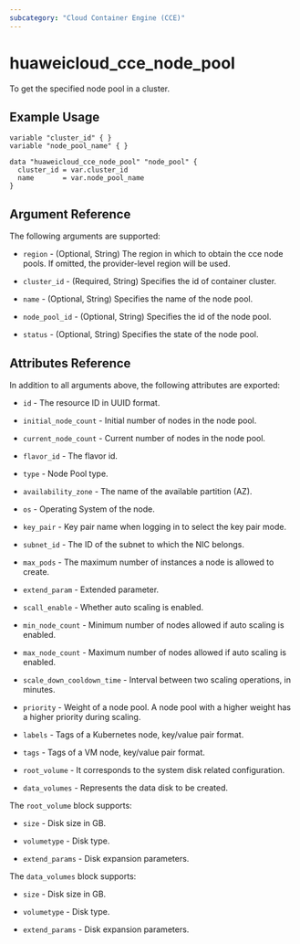```yaml
---
subcategory: "Cloud Container Engine (CCE)"
---
```


# huaweicloud\_cce\_node\_pool

To get the specified node pool in a cluster.

## Example Usage

```hcl
variable "cluster_id" { }
variable "node_pool_name" { }

data "huaweicloud_cce_node_pool" "node_pool" {
  cluster_id = var.cluster_id
  name       = var.node_pool_name
}
```
## Argument Reference

The following arguments are supported:

* `region` - (Optional, String) The region in which to obtain the cce node pools.
  If omitted, the provider-level region will be used.
 
* `cluster_id` - (Required, String) Specifies the id of container cluster.

* `name` - (Optional, String) Specifies the name of the node pool.

* `node_pool_id` - (Optional, String) Specifies the id of the node pool.

* `status` - (Optional, String) Specifies the state of the node pool.


## Attributes Reference

In addition to all arguments above, the following attributes are exported:

* `id` - The resource ID in UUID format.

* `initial_node_count` - Initial number of nodes in the node pool.

* `current_node_count` - Current number of nodes in the node pool.

* `flavor_id` - The flavor id.

* `type` - Node Pool type.
 
* `availability_zone` - The name of the available partition (AZ).

* `os` - Operating System of the node.

* `key_pair` - Key pair name when logging in to select the key pair mode.

* `subnet_id` - The ID of the subnet to which the NIC belongs.

* `max_pods` - The maximum number of instances a node is allowed to create.

* `extend_param` - Extended parameter.

* `scall_enable` - Whether auto scaling is enabled.

* `min_node_count` - Minimum number of nodes allowed if auto scaling is enabled.

* `max_node_count` - Maximum number of nodes allowed if auto scaling is enabled.

* `scale_down_cooldown_time` - Interval between two scaling operations, in minutes.

* `priority` - Weight of a node pool. A node pool with a higher weight has a higher priority during scaling.

* `labels` - Tags of a Kubernetes node, key/value pair format.

* `tags` - Tags of a VM node, key/value pair format.

* `root_volume` - It corresponds to the system disk related configuration.

* `data_volumes` - Represents the data disk to be created.

The `root_volume` block supports:

* `size` - Disk size in GB.
    
* `volumetype` - Disk type.
    
* `extend_params` - Disk expansion parameters. 

The `data_volumes` block supports:
    
* `size` - Disk size in GB.
    
* `volumetype` - Disk type.
    
* `extend_params` - Disk expansion parameters. 
